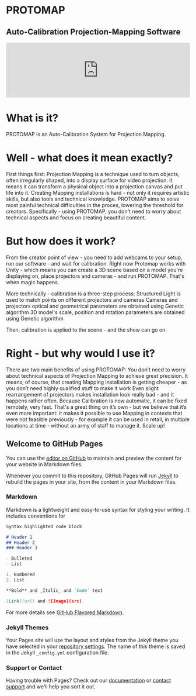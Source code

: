 # PROTOMAP
## Auto-Calibration Projection-Mapping Software




<iframe width="100%" src="https://www.youtube.com/embed/dQw4w9WgXcQ" frameborder="0" allow="autoplay; encrypted-media" allowfullscreen></iframe>


# What is it?
PROTOMAP is an Auto-Calibration System for Projection Mapping.

# Well - what does it mean exactly?
First things first: Projection Mapping is a technique used to turn objects, often irregularly shaped, into a display surface for video projection. It means it can transform a physical object into a projection canvas and put life into it.
Creating Mapping installations is hard - not only it requires artistic skills, but also tools and technical knowledge. PROTOMAP aims to solve most painful technical difficulties in the proces, lowering the threshold for creators.
Specifically - using PROTOMAP, you don't need to worry about technical aspects and focus on creating beautiful content.

# But how does it work?
From the creator point of view - you need to add webcams to your setup, run our software - and wait for calibration.
Right now Protomap works with Unity - which means you can create a 3D scene based on a model you're displaying on, place projectors and cameras - and run PROTOMAP. That's when magic happens.

More technically - calibration is a three-step process:
Structured Light is used to match points on different projectors and cameras
Cameras and  projectors optical and geometrical parameters are obtained using Genetic algorithm
3D model's scale, position and rotation parameters are obtained using Genetic algorithm

Then, calibration is applied to the scene - and the show can go on.


# Right - but why would I use it?
There are two main benefits of using PROTOMAP:
You don’t need to worry about technical aspects of Projection Mapping to achieve great precision. It means, of course, that creating Mapping installation is getting cheaper - as you don’t need highly qualified stuff to make it work
Even slight rearrangement of projectors makes installation look really bad - and it happens rather often. Because Calibration is now automatic, it can be fixed remotely, very fast. That's a great thing on it’s own - but we believe that it’s even more important: it makes it possible to use Mapping in contexts that were not feasible previously - for example it can be used in retail, in multiple locations at time - without an army of staff to manage it. Scale up!








## Welcome to GitHub Pages

You can use the [editor on GitHub](https://github.com/mruce/PROTOMAP_LP/edit/gh-pages/index.md) to maintain and preview the content for your website in Markdown files.

Whenever you commit to this repository, GitHub Pages will run [Jekyll](https://jekyllrb.com/) to rebuild the pages in your site, from the content in your Markdown files.

### Markdown

Markdown is a lightweight and easy-to-use syntax for styling your writing. It includes conventions for

```markdown
Syntax highlighted code block

# Header 1
## Header 2
### Header 3

- Bulleted
- List

1. Numbered
2. List

**Bold** and _Italic_ and `Code` text

[Link](url) and ![Image](src)
```

For more details see [GitHub Flavored Markdown](https://guides.github.com/features/mastering-markdown/).

### Jekyll Themes

Your Pages site will use the layout and styles from the Jekyll theme you have selected in your [repository settings](https://github.com/mruce/PROTOMAP_LP/settings). The name of this theme is saved in the Jekyll `_config.yml` configuration file.

### Support or Contact

Having trouble with Pages? Check out our [documentation](https://docs.github.com/categories/github-pages-basics/) or [contact support](https://support.github.com/contact) and we’ll help you sort it out.
